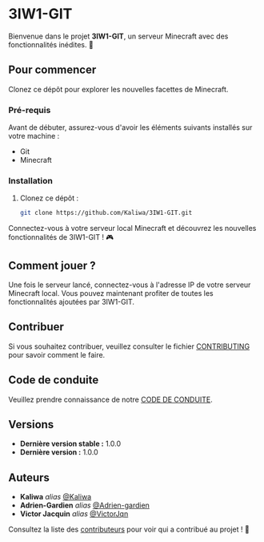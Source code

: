 # 3IW1-GIT

Bienvenue dans le projet **3IW1-GIT**, un serveur Minecraft avec des fonctionnalités inédites. 🚀

## Pour commencer

Clonez ce dépôt pour explorer les nouvelles facettes de Minecraft.

### Pré-requis

Avant de débuter, assurez-vous d'avoir les éléments suivants installés sur votre machine :

- Git
- Minecraft

### Installation

1. Clonez ce dépôt :
    ```bash
    git clone https://github.com/Kaliwa/3IW1-GIT.git
    ```

Connectez-vous à votre serveur local Minecraft et découvrez les nouvelles fonctionnalités de 3IW1-GIT ! 🎮

## Comment jouer ?

Une fois le serveur lancé, connectez-vous à l'adresse IP de votre serveur Minecraft local. Vous pouvez maintenant profiter de toutes les fonctionnalités ajoutées par 3IW1-GIT.


## Contribuer

Si vous souhaitez contribuer, veuillez consulter le fichier [CONTRIBUTING](CONTRIBUTING.md) pour savoir comment le faire.

## Code de conduite 

Veuillez prendre connaissance de notre [CODE DE CONDUITE](CODEOFCONDUCT.md).

## Versions

- **Dernière version stable :** 1.0.0
- **Dernière version :** 1.0.0

## Auteurs

- **Kaliwa** _alias_ [@Kaliwa](https://github.com/Kaliwa)
- **Adrien-Gardien** _alias_ [@Adrien-gardien](https://github.com/Adrien-Gardien)
- **Victor Jacquin** _alias_ [@VictorJqn](https://github.com/VictorJqn)

Consultez la liste des [contributeurs](https://github.com/votre-utilisateur/3IW1-GIT/contributors) pour voir qui a contribué au projet ! 👥

